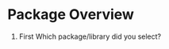 # Package Overview

1. First
Which package/library did you select?

[^2]: What is the package/library?
	- What purpose does it serve?
	- How do you use it?
	- This section should be the largest and go into lots of detail. Not everything here must be utilized in your sample program. 

[^3]: What are the functionalities of the package/library?
	- Snippets of code and examples of output should be given here.

[^4]: When was it created? 

[^5]: Why did you select this package/library?
	- “Because it is interesting” is not a valid answer. Should elaborate more. 

[^6]: How did learning the package/library influence your learning of the language? 

[^7]: How was your overall experience with the package/library?
	- When would you recommend this package/library to someone?
	- Would you continue using this package/library? Why or why not?
